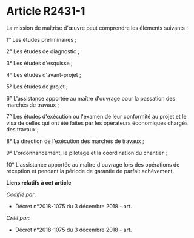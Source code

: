 # Article R2431-1

La mission de maîtrise d'œuvre peut comprendre les éléments suivants :

1° Les études préliminaires ;

2° Les études de diagnostic ;

3° Les études d'esquisse ;

4° Les études d'avant-projet ;

5° Les études de projet ;

6° L'assistance apportée au maître d'ouvrage pour la passation des marchés de travaux ;

7° Les études d'exécution ou l'examen de leur conformité au projet et le visa de celles qui ont été faites par les opérateurs
économiques chargés des travaux ;

8° La direction de l'exécution des marchés de travaux ;

9° L'ordonnancement, le pilotage et la coordination du chantier ;

10° L'assistance apportée au maître d'ouvrage lors des opérations de réception et pendant la période de garantie de parfait
achèvement.

**Liens relatifs à cet article**

_Codifié par_:

  - Décret n°2018-1075 du 3 décembre 2018 - art.

_Créé par_:

  - Décret n°2018-1075 du 3 décembre 2018 - art.
